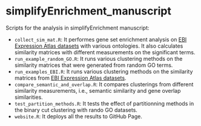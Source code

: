 # simplifyEnrichment_manuscript

Scripts for the analysis in simplifyEnrichment manuscript:

- `collect_sim_mat.R`: It performes gene set enrichment analysis on [EBI Expression Atlas datasets](https://www.ebi.ac.uk/gxa/download) with various ontologies. It also calculates similarity matrices with different measurements on the significant terms.
- `run_example_random_GO.R`: It runs various clustering methods on the similarity matrices that were generated from random GO terms.
- `run_examples_EBI.R`: It runs various clustering methods on the similarity matrices from [EBI Expression Atlas datasets](https://www.ebi.ac.uk/gxa/download).
- `compare_semantic_and_overlap.R`: It compares clusterings from different similarity measurements, i.e., semantic similarity and gene overlap similarities.
- `test_partition_methods.R`: It tests the effect of partitionning methods in the binary cut clustering with rando GO datasets.
- `website.R`: It deploys all the results to GitHub Page.
